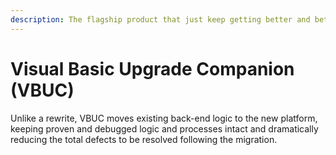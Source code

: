 ```yaml
---
description: The flagship product that just keep getting better and better.
---
```


# Visual Basic Upgrade Companion \(VBUC\)

Unlike a rewrite, VBUC moves existing back-end logic to the new platform, keeping proven and debugged logic and processes intact and dramatically reducing the total defects to be resolved following the migration.

